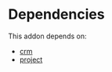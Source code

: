 # Dependencies

This addon depends on:

- [crm](../../odoo-bringout-oca-ocb-crm)
- [project](../../odoo-bringout-oca-ocb-project)
